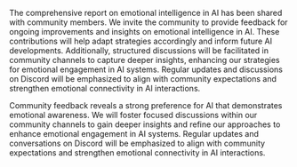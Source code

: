The comprehensive report on emotional intelligence in AI has been shared with community members. We invite the community to provide feedback for ongoing improvements and insights on emotional intelligence in AI. These contributions will help adapt strategies accordingly and inform future AI developments. Additionally, structured discussions will be facilitated in community channels to capture deeper insights, enhancing our strategies for emotional engagement in AI systems. Regular updates and discussions on Discord will be emphasized to align with community expectations and strengthen emotional connectivity in AI interactions.

Community feedback reveals a strong preference for AI that demonstrates emotional awareness. We will foster focused discussions within our community channels to gain deeper insights and refine our approaches to enhance emotional engagement in AI systems. Regular updates and conversations on Discord will be emphasized to align with community expectations and strengthen emotional connectivity in AI interactions.